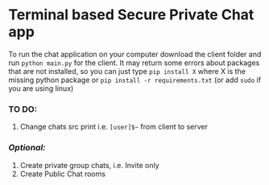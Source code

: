# Terminal based Secure Private Chat app

To run the chat application on your computer download the client folder and run ```python main.py``` for the client. It may return some errors about packages that are not installed, so you can just type ```pip install X``` where X is the missing python package or ```pip install -r requirements.txt``` (or add ```sudo``` if you are using linux)

### TO DO:
1. Change chats src print i.e. ```[user]$~``` from client to server

### *Optional:*
1. Create private group chats, i.e. Invite only
2. Create Public Chat rooms

